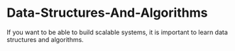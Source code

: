 # Data-Structures-And-Algorithms
If you want to be able to build scalable systems, it is important to learn data structures and algorithms.
